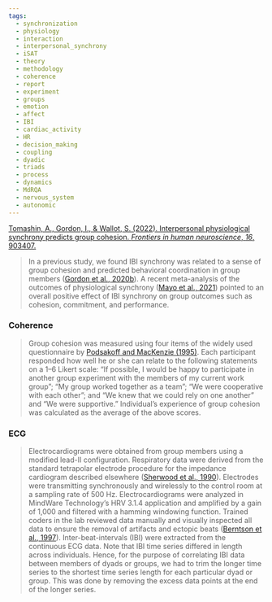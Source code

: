 ```yaml
---
tags:
  - synchronization
  - physiology
  - interaction
  - interpersonal_synchrony
  - iSAT
  - theory
  - methodology
  - coherence
  - report
  - experiment
  - groups
  - emotion
  - affect
  - IBI
  - cardiac_activity
  - HR
  - decision_making
  - coupling
  - dyadic
  - triads
  - process
  - dynamics
  - MdRQA
  - nervous_system
  - autonomic
---
```


[Tomashin, A., Gordon, I., & Wallot, S. (2022). Interpersonal physiological synchrony predicts group cohesion. _Frontiers in human neuroscience_, _16_, 903407.](https://www.frontiersin.org/journals/human-neuroscience/articles/10.3389/fnhum.2022.903407/full)

> In a previous study, we found IBI synchrony was related to a sense of group cohesion and predicted behavioral coordination in group members ([Gordon et al., 2020b](https://www.frontiersin.org/journals/human-neuroscience/articles/10.3389/fnhum.2022.903407/full#B22)). A recent meta-analysis of the outcomes of physiological synchrony ([Mayo et al., 2021](https://www.frontiersin.org/journals/human-neuroscience/articles/10.3389/fnhum.2022.903407/full#B42)) pointed to an overall positive effect of IBI synchrony on group outcomes such as cohesion, commitment, and performance.

### Coherence

> Group cohesion was measured using four items of the widely used questionnaire by [Podsakoff and MacKenzie (1995)](https://www.frontiersin.org/journals/human-neuroscience/articles/10.3389/fnhum.2022.903407/full#B49). Each participant responded how well he or she can relate to the following statements on a 1–6 Likert scale: “If possible, I would be happy to participate in another group experiment with the members of my current work group”; “My group worked together as a team”; “We were cooperative with each other”; and “We knew that we could rely on one another” and “We were supportive.” Individual’s experience of group cohesion was calculated as the average of the above scores.

### ECG 

> Electrocardiograms were obtained from group members using a modified lead-II configuration. Respiratory data were derived from the standard tetrapolar electrode procedure for the impedance cardiogram described elsewhere ([Sherwood et al., 1990](https://www.frontiersin.org/journals/human-neuroscience/articles/10.3389/fnhum.2022.903407/full#B58)). Electrodes were transmitting synchronously and wirelessly to the control room at a sampling rate of 500 Hz. Electrocardiograms were analyzed in MindWare Technology’s HRV 3.1.4 application and amplified by a gain of 1,000 and filtered with a hamming windowing function. Trained coders in the lab reviewed data manually and visually inspected all data to ensure the removal of artifacts and ectopic beats ([Berntson et al., 1997](https://www.frontiersin.org/journals/human-neuroscience/articles/10.3389/fnhum.2022.903407/full#B5)). Inter-beat-intervals (IBI) were extracted from the continuous ECG data. Note that IBI time series differed in length across individuals. Hence, for the purpose of correlating IBI data between members of dyads or groups, we had to trim the longer time series to the shortest time series length for each particular dyad or group. This was done by removing the excess data points at the end of the longer series.